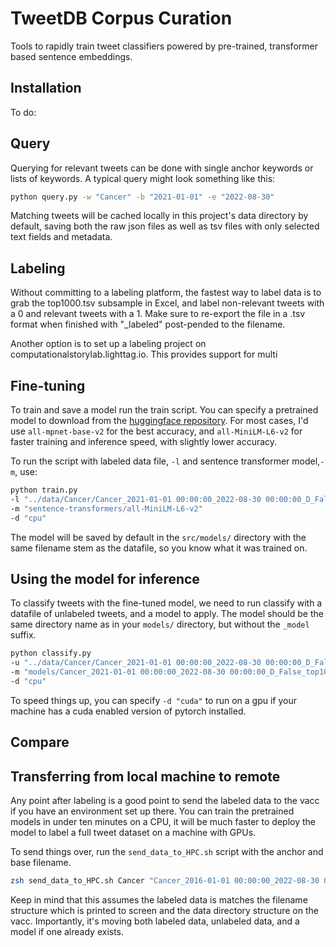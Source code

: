 # TweetDB Corpus Curation
Tools to rapidly train tweet classifiers powered by pre-trained, transformer based sentence embeddings.

## Installation

To do:


## Query

Querying for relevant tweets can be done with single anchor keywords
or lists of keywords. 
A typical query might look something like this: 

```bash
python query.py -w "Cancer" -b "2021-01-01" -e "2022-08-30"
```

Matching tweets will be cached locally in this project's data directory by default,
saving both the raw json files as well as tsv files with only selected text fields and metadata.

## Labeling

Without committing to a labeling platform,
the fastest way to label data is to grab the top1000.tsv subsample in Excel,
and label non-relevant tweets with a 0 and relevant tweets with a 1.
Make sure to re-export the file in a .tsv format when finished with "_labeled" post-pended to the filename.

Another option is to set up a labeling project on computationalstorylab.lighttag.io. This provides support for multi


## Fine-tuning

To train and save a model run the train script. You can specify a pretrained model to 
download from the [huggingface repository](https://www.sbert.net/docs/pretrained_models.html).
For most cases, I'd use `all-mpnet-base-v2` for the best accuracy,
and `all-MiniLM-L6-v2` for faster training and inference speed,
with slightly lower accuracy.

To run the script with labeled data file, `-l` and sentence transformer model,`-m`, use: 

```bash
python train.py 
-l "../data/Cancer/Cancer_2021-01-01 00:00:00_2022-08-30 00:00:00_D_False_top1000_labeled.tsv"
-m "sentence-transformers/all-MiniLM-L6-v2"
-d "cpu"
```

The model will be saved by default in the `src/models/` directory with the same filename stem as the datafile, so you know what it was trained on.

## Using the model for inference
To classify tweets with the fine-tuned model, we need to run classify with a datafile of unlabeled tweets, and a model to apply.
The model should be the same directory name as in your `models/` directory, but without the `_model` suffix.
```bash
python classify.py 
-u "../data/Cancer/Cancer_2021-01-01 00:00:00_2022-08-30 00:00:00_D_False.tsv" 
-m "models/Cancer_2021-01-01 00:00:00_2022-08-30 00:00:00_D_False_top1000_labeled_all-MiniLM-L6-v2" 
-d "cpu"
```
To speed things up, you can specify `-d "cuda"` to run on a gpu if your machine has a cuda enabled version of pytorch installed.

## Compare 



## Transferring from local machine to remote
Any point after labeling is a good point to send the labeled data to the vacc if you have an environment set up there.
You can train the pretrained models in under ten minutes on a CPU, 
it will be much faster to deploy the model to label a full tweet dataset on a machine with GPUs.

To send things over, run the `send_data_to_HPC.sh` script with the anchor and base filename.
```bash
zsh send_data_to_HPC.sh Cancer "Cancer_2016-01-01 00:00:00_2022-08-30 00:00:00_D_False_state"
```

Keep in mind that this assumes the labeled data is matches the filename structure which is printed to screen and the data directory structure on the vacc. Importantly, it's moving both labeled data, unlabeled data, and a model if one already exists.